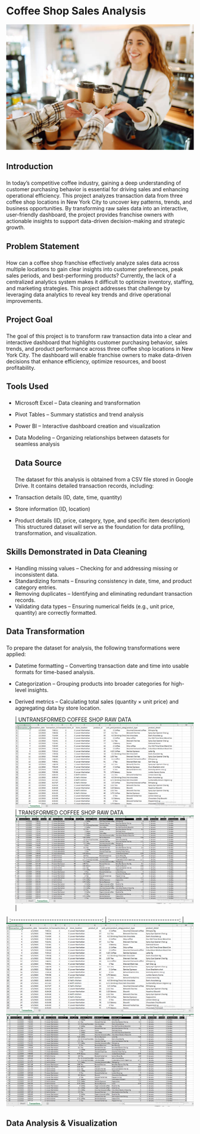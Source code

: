 # Coffee Shop Sales Analysis

![](coffee_shop_image.jpg)

## Introduction
### 
In today’s competitive coffee industry, gaining a deep understanding of customer purchasing behavior is essential for driving sales and enhancing operational efficiency. This project analyzes transaction data from three coffee shop locations in New York City to uncover key patterns, trends, and business opportunities. By transforming raw sales data into an interactive, user-friendly dashboard, the project provides franchise owners with actionable insights to support data-driven decision-making and strategic growth.

## Problem Statement
### 
How can a coffee shop franchise effectively analyze sales data across multiple locations to gain clear insights into customer preferences, peak sales periods, and best-performing products?
Currently, the lack of a centralized analytics system makes it difficult to optimize inventory, staffing, and marketing strategies. This project addresses that challenge by leveraging data analytics to reveal key trends and drive operational improvements.

## Project Goal
### 
The goal of this project is to transform raw transaction data into a clear and interactive dashboard that highlights customer purchasing behavior, sales trends, and product performance across three coffee shop locations in New York City. The dashboard will enable franchise owners to make data-driven decisions that enhance efficiency, optimize resources, and boost profitability.

## Tools Used
### 
- Microsoft Excel – Data cleaning and transformation

- Pivot Tables – Summary statistics and trend analysis

- Power BI – Interactive dashboard creation and visualization

- Data Modeling – Organizing relationships between datasets for seamless analysis

  ## Data Source
  ###
  The dataset for this analysis is obtained from a CSV file stored in Google Drive. It contains detailed transaction records, including:
- Transaction details (ID, date, time, quantity)
- Store information (ID, location)
- Product details (ID, price, category, type, and specific item description)
This structured dataset will serve as the foundation for data profiling, transformation, and visualization.

## Skills Demonstrated in Data Cleaning
### 
- Handling missing values – Checking for and addressing missing or inconsistent data.
- Standardizing formats – Ensuring consistency in date, time, and product category entries.
- Removing duplicates – Identifying and eliminating redundant transaction records.
- Validating data types – Ensuring numerical fields (e.g., unit price, quantity) are correctly formatted.
  
##  Data Transformation
### 
To prepare the dataset for analysis, the following transformations were applied:
- Datetime formatting – Converting transaction date and time into usable formats for time-based analysis.
- Categorization – Grouping products into broader categories for high-level insights.
- Derived metrics – Calculating total sales (quantity × unit price) and aggregating data by store location.

  | UNTRANSFORMED COFFEE SHOP RAW DATA  ![](COFFEE_SHOP_UNTRANSFORMED_DATA.PNG)| TRANSFORMED COFFEE SHOP RAW DATA ![](COFFEE_SHOP_TRANSFORMED_DATA.PNG)|
  
 | :--------------------------------------: | :-----------------------------: |
    ![](COFFEE_SHOP_UNTRANSFORMED_DATA.PNG)     ![](COFFEE_SHOP_TRANSFORMED_DATA.PNG)
  

  ##  Data Analysis & Visualization




